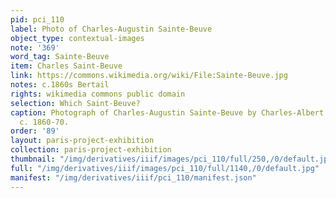 ```yaml
---
pid: pci_110
label: Photo of Charles-Augustin Sainte-Beuve
object_type: contextual-images
note: '369'
word_tag: Sainte-Beuve
item: Charles Saint-Beuve
link: https://commons.wikimedia.org/wiki/File:Sainte-Beuve.jpg
notes: c.1860s Bertail
rights: wikimedia commons public domain
selection: Which Saint-Beuve?
caption: Photograph of Charles-Augustin Sainte-Beuve by Charles-Albert d'Arnoux Bertall,
  c. 1860-70.
order: '89'
layout: paris-project-exhibition
collection: paris-project-exhibition
thumbnail: "/img/derivatives/iiif/images/pci_110/full/250,/0/default.jpg"
full: "/img/derivatives/iiif/images/pci_110/full/1140,/0/default.jpg"
manifest: "/img/derivatives/iiif/pci_110/manifest.json"
---
```

